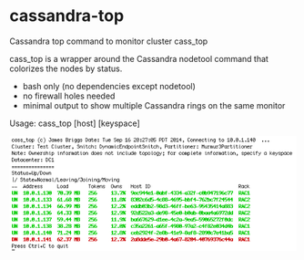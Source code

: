 cassandra-top
=============

Cassandra top command to monitor cluster cass_top

cass_top is a wrapper around the Cassandra nodetool command that colorizes the nodes by status.

- bash only (no dependencies except nodetool)
- no firewall holes needed
- minimal output to show multiple Cassandra rings on the same monitor

Usage: cass_top [host] [keyspace]

![cass_top screenshot](cass_top.png?raw=true "cass_top screenshot")

